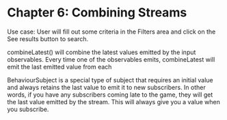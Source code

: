 # Chapter 6: Combining Streams
Use case:
User will fill out some criteria in the Filters area and click on the See results button to search.



combineLatest() will combine the latest values emitted by the input observables. 
Every time one of the observables emits, combineLatest will emit the last emitted value from each

BehaviourSubject is a special type of subject that requires an initial value and always retains the last value to emit it to new subscribers. 
In other words, if you have any subscribers coming late to the game, they will get the last value emitted by the stream. 
This will always give you a value when you subscribe.
